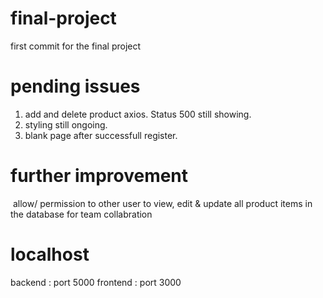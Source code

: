 ﻿# final-project
first commit for the final project

# pending issues
1. add and delete product axios. Status 500 still showing.
2. styling still ongoing.
3. blank page after successfull register.

# further improvement 
﻿ allow/ permission to other user to view, edit & update all product items in the database for team collabration 
  
# localhost
backend : port 5000
frontend : port 3000
